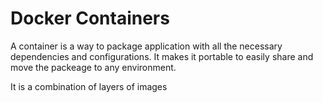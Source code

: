 # Docker Containers
A container is a way to package application with all the necessary dependencies and configurations. It makes it portable to easily share and move the packeage to any environment.

It is a combination of layers of images
